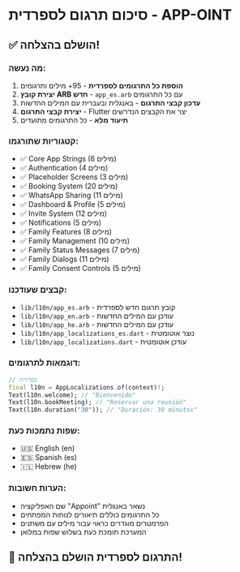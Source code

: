 # סיכום תרגום לספרדית - APP-OINT

## ✅ הושלם בהצלחה!

### מה נעשה:
1. **הוספת כל התרגומים לספרדית** - 95+ מילים ותרגומים
2. **יצירת קובץ ARB חדש** - `app_es.arb` עם כל התרגומים
3. **עדכון קבצי התרגום** - באנגלית ובעברית עם המילים החדשות
4. **יצירת קבצי התרגום** - Flutter יצר את הקבצים הנדרשים
5. **תיעוד מלא** - כל התרגומים מתועדים

### קטגוריות שתורגמו:
- ✅ Core App Strings (6 מילים)
- ✅ Authentication (4 מילים)
- ✅ Placeholder Screens (3 מילים)
- ✅ Booking System (20 מילים)
- ✅ WhatsApp Sharing (11 מילים)
- ✅ Dashboard & Profile (5 מילים)
- ✅ Invite System (12 מילים)
- ✅ Notifications (5 מילים)
- ✅ Family Features (8 מילים)
- ✅ Family Management (10 מילים)
- ✅ Family Status Messages (7 מילים)
- ✅ Family Dialogs (11 מילים)
- ✅ Family Consent Controls (5 מילים)

### קבצים שעודכנו:
- `lib/l10n/app_es.arb` - קובץ תרגום חדש לספרדית
- `lib/l10n/app_en.arb` - עודכן עם המילים החדשות
- `lib/l10n/app_he.arb` - עודכן עם המילים החדשות
- `lib/l10n/app_localizations_es.dart` - נוצר אוטומטית
- `lib/l10n/app_localizations.dart` - עודכן אוטומטית

### דוגמאות לתרגומים:
```dart
// ספרדית
final l10n = AppLocalizations.of(context)!;
Text(l10n.welcome); // "Bienvenido"
Text(l10n.bookMeeting); // "Reservar una reunión"
Text(l10n.duration("30")); // "Duración: 30 minutos"
```

### שפות נתמכות כעת:
- 🇺🇸 English (en)
- 🇪🇸 Spanish (es)
- 🇮🇱 Hebrew (he)

### הערות חשובות:
- שם האפליקציה "Appoint" נשאר באנגלית
- כל התרגומים כוללים תיאורים לנוחות המפתחים
- הפרמטרים מוגדרים כראוי עבור מילים עם משתנים
- המערכת תומכת כעת בשלוש שפות במלואן

## 🎉 התרגום לספרדית הושלם בהצלחה! 